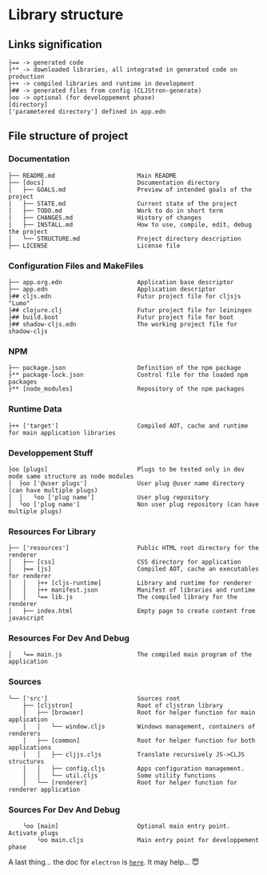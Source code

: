 # Library structure
## Links signification
    ├== -> generated code
    ├** -> downloaded libraries, all integrated in generated code on production
    ├++ -> compiled libraries and runtime in development
    ├## -> generated files from config (CLJStron-generate)
    ├oo -> optional (for developpement phase)
    [directory]
    ['parametered directory'] defined in app.edn

## File structure of project
### Documentation
    ├── README.md                       Main README
    ├── [docs]                          Documentation directory
    |   ├── GOALS.md                    Preview of intended goals of the project
    |   ├── STATE.md                    Current state of the project
    |   ├── TODO.md                     Work to do in short term
    |   ├── CHANGES.md                  History of changes
    |   ├── INSTALL.md                  How to use, compile, edit, debug the project
    │   └── STRUCTURE.md                Project directory description
    ├── LICENSE                         License file
### Configuration Files and MakeFiles
    ├── app.org.edn                     Application base descriptor
    ├── app.edn                         Application descriptor
    ├## cljs.edn                        Futur project file for cljsjs "Lumo"
    ├## clojure.clj                     Futur project file for leiningen
    ├## build.boot                      Futur project file for boot
    ├## shadow-cljs.edn                 The working project file for shadow-cljs
### NPM
    ├── package.json                    Definition of the npm package
    ├** package-lock.json               Control file for the loaded npm packages
    ├** [node_modules]                  Repository of the npm packages
### Runtime Data
    ├++ ['target']                      Compiled AOT, cache and runtime for main application libraries
### Developpement Stuff
    ├oo [plugs]                         Plugs to be tested only in dev mode same structure as node modules
    │  ├oo ['@user plugs']              User plug @user name directory (can have multiple plugs)
    │  │   └oo ['plug name']            User plug repository
    │  └oo ['plug name']                Non user plug repository (can have multiple plugs)
### Resources For Library
    ├── ['resources']                   Public HTML root directory for the renderer
    │   ├── [css]                       CSS directory for application
    │   ├== [js]                        Compiled AOT, cache an executables for renderer
    │   │   ├++ [cljs-runtime]          Library and runtime for renderer
    │   │   ├++ manifest.json           Manifest of libraries and runtime
    │   │   └== lib.js                  The compiled library for the renderer
    │   ├── index.html                  Empty page to create content from javascript
### Resources For Dev And Debug
    │   └== main.js                     The compiled main program of the application
### Sources
    └── ['src']                         Sources root
        ├── [cljstron]                  Root of cljstron library
        │   ├── [browser]               Root for helper function for main application
        │   │   └── window.cljs         Windows management, containers of renderers
        │   ├── [common]                Root for helper function for both applications
        │   │   ├── cljjs.cljs          Translate recursively JS->CLJS structures
        │   │   ├── config.cljs         Apps configuration management.
        │   │   └── util.cljs           Some utility functions
        │   └── [renderer]              Root for helper function for renderer application
### Sources For Dev And Debug
        └oo [main]                      Optional main entry point. Activate plugs
            └oo main.cljs               Main entry point for developpement phase

A last thing... the doc for `electron` is [`here`](https://electron.atom.io/docs/). It may help... :innocent:
